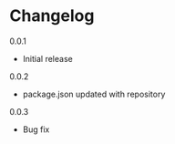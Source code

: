 # Changelog

0.0.1

* Initial release

0.0.2

* package.json updated with repository

0.0.3

* Bug fix
